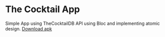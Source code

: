 # The Cocktail App

Simple App using TheCocktailDB API using Bloc and implementing atomic design. [Download apk](https://github.com/rizalmuhammad/the-cocktail/raw/master/release/app-release.apk)
